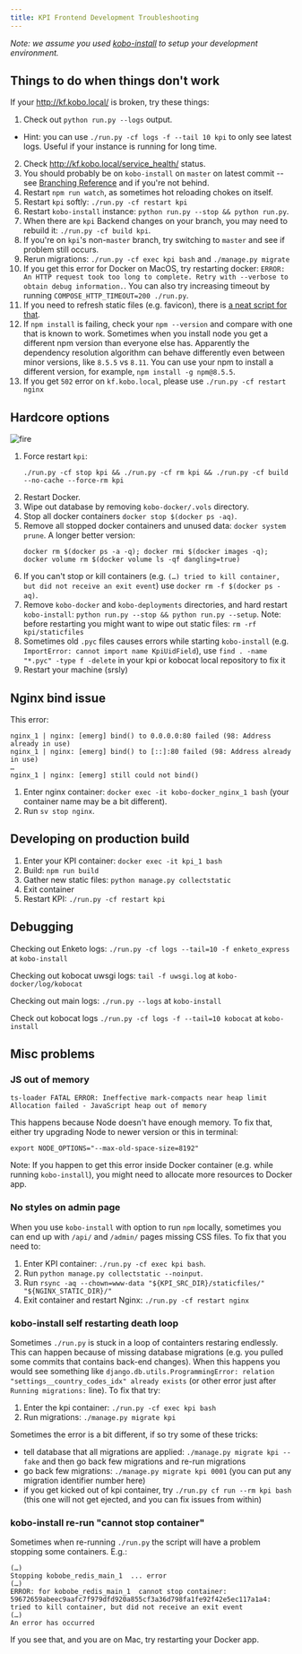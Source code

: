 ```yaml
---
title: KPI Frontend Development Troubleshooting
---
```


_Note: we assume you used [kobo-install](https://github.com/kobotoolbox/kobo-install) to setup your development environment._

## Things to do when things don't work

If your http://kf.kobo.local/ is broken, try these things:

1. Check out `python run.py --logs` output.
  - Hint: you can use `./run.py -cf logs -f --tail 10 kpi` to only see latest logs. Useful if your instance is running for long time.
2. Check http://kf.kobo.local/service_health/ status.
3. You should probably be on `kobo-install` on `master` on latest commit -- see [Branching Reference](https://github.com/kobotoolbox/kpi/wiki/Branching-Reference) and if you're not behind.
4. Restart `npm run watch`, as sometimes hot reloading chokes on itself.
5. Restart `kpi` softly: `./run.py -cf restart kpi`
6. Restart `kobo-install` instance: `python run.py --stop && python run.py`.
7. When there are `kpi` Backend changes on your branch, you may need to rebuild it: `./run.py -cf build kpi`.
8. If you're on `kpi`'s non-`master` branch, try switching to `master` and see if problem still occurs.
9. Rerun migrations: `./run.py -cf exec kpi bash` and `./manage.py migrate`
10. If you get this error for Docker on MacOS, try restarting docker: `ERROR: An HTTP request took too long to complete. Retry with --verbose to obtain debug information.`. You can also try increasing timeout by running `COMPOSE_HTTP_TIMEOUT=200 ./run.py`.
11. If you need to refresh static files (e.g. favicon), there is [a neat script for that](/files/refresh-frontend-files.sh).
12. If `npm install` is failing, check your `npm --version` and compare with one that is known to work. Sometimes when you install node you get a different npm version than everyone else has. Apparently the dependency resolution algorithm can behave differently even between minor versions, like `8.5.5` vs `8.11`. You can use your npm to install a different version, for example, `npm install -g npm@8.5.5`.
13. If you get `502` error on `kf.kobo.local`, please use `./run.py -cf restart nginx`

## Hardcore options

![fire](/images/fire.gif "Fire!")

1. Force restart `kpi`:
   ```
   ./run.py -cf stop kpi && ./run.py -cf rm kpi && ./run.py -cf build --no-cache --force-rm kpi
   ```
2. Restart Docker.
3. Wipe out database by removing `kobo-docker/.vols` directory.
4. Stop all docker containers `docker stop $(docker ps -aq)`.
5. Remove all stopped docker containers and unused data: `docker system prune`. A longer better version:
   ```
   docker rm $(docker ps -a -q); docker rmi $(docker images -q); docker volume rm $(docker volume ls -qf dangling=true)
   ```
6. If you can't stop or kill containers (e.g. `(…) tried to kill container, but did not receive an exit event`) use `docker rm -f $(docker ps -aq)`.
7. Remove `kobo-docker` and `kobo-deployments` directories, and hard restart `kobo-install`: `python run.py --stop && python run.py --setup`. Note: before restarting you might want to wipe out static files: `rm -rf kpi/staticfiles`
8. Sometimes old `.pyc` files causes errors while starting `kobo-install` (e.g. `ImportError: cannot import name KpiUidField`), use `find . -name "*.pyc" -type f -delete` in your kpi or kobocat local repository to fix it
9. Restart your machine (srsly)

## Nginx bind issue

This error:

```
nginx_1 | nginx: [emerg] bind() to 0.0.0.0:80 failed (98: Address already in use)
nginx_1 | nginx: [emerg] bind() to [::]:80 failed (98: Address already in use)
…
nginx_1 | nginx: [emerg] still could not bind()
```

1. Enter nginx container: `docker exec -it kobo-docker_nginx_1 bash` (your container name may be a bit different).
2. Run `sv stop nginx`.

## Developing on production build

1. Enter your KPI container: `docker exec -it kpi_1 bash`
2. Build: `npm run build`
3. Gather new static files: `python manage.py collectstatic`
4. Exit container
5. Restart KPI: `./run.py -cf restart kpi`

## Debugging

Checking out Enketo logs: `./run.py -cf logs --tail=10 -f enketo_express` at `kobo-install`

Checking out kobocat uwsgi logs: `tail -f uwsgi.log` at `kobo-docker/log/kobocat`

Checking out main logs: `./run.py --logs` at `kobo-install`

Check out kobocat logs `./run.py -cf logs -f --tail=10 kobocat` at `kobo-install`

## Misc problems

### JS out of memory

`ts-loader FATAL ERROR: Ineffective mark-compacts near heap limit Allocation failed - JavaScript heap out of memory`

This happens because Node doesn't have enough memory. To fix that, either try upgrading Node to newer version or this in terminal:

```
export NODE_OPTIONS="--max-old-space-size=8192"
```

Note: If you happen to get this error inside Docker container (e.g. while running `kobo-install`), you might need to allocate more resources to Docker app.

### No styles on admin page

When you use `kobo-install` with option to run `npm` locally, sometimes you can end up with `/api/` and `/admin/` pages missing CSS files. To fix that you need to:

1. Enter KPI container: `./run.py -cf exec kpi bash`.
2. Run `python manage.py collectstatic --noinput`.
3. Run `rsync -aq --chown=www-data "${KPI_SRC_DIR}/staticfiles/" "${NGINX_STATIC_DIR}/"`
4. Exit container and restart Nginx: `./run.py -cf restart nginx`

### kobo-install self restarting death loop

Sometimes `./run.py` is stuck in a loop of containters restaring endlessly. This can happen because of missing database migrations (e.g. you pulled some commits that contains back-end changes). When this happens you would see something like `django.db.utils.ProgrammingError: relation "settings__country_codes_idx" already exists` (or other error just after `Running migrations:` line). To fix that try:

1. Enter the kpi container: `./run.py -cf exec kpi bash`
2. Run migrations: `./manage.py migrate kpi`

Sometimes the error is a bit different, if so try some of these tricks:
- tell database that all migrations are applied: `./manage.py migrate kpi --fake` and then go back few migrations and re-run migrations
- go back few migrations: `./manage.py migrate kpi 0001` (you can put any migration identifier number here)
- if you get kicked out of kpi container, try `./run.py cf run --rm kpi bash` (this one will not get ejected, and you can fix issues from within)

### kobo-install re-run "cannot stop container"

Sometimes when re-running `./run.py` the script will have a problem stopping some containers. E.g.:

```
(…)
Stopping kobobe_redis_main_1  ... error
(…)
ERROR: for kobobe_redis_main_1  cannot stop container: 59672659abeec9aafc7f979dfd920a855cf3a36d798fa1fe92f42e5ec117a1a4: tried to kill container, but did not receive an exit event
(…)
An error has occurred
```

If you see that, and you are on Mac, try restarting your Docker app.
